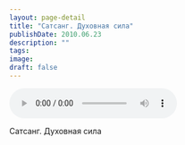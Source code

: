 ```yaml
---
layout: page-detail
title: "Сатсанг. Духовная сила"
publishDate: 2010.06.23
description: ""
tags:
image:
draft: false
---
```


<audio title="2010.06.23 - Сатсанг. Духовная сила.mp3" src="/upload/iblock/a10/a10eb175ea5bffbfb5b54cdc2ebdcbf0.mp3" controls=""></audio>

 Сатсанг. Духовная сила 

  
